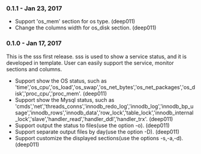 ### 0.1.1 - Jan 23, 2017

* Support 'os_mem' section for os type. (deep011)
* Change the columns width for os_disk section. (deep011)

### 0.1.0 - Jan 17, 2017

This is the sss first release. sss is used to show a service status, and it is developed in template. User can easily support the service, monitor sections and columns.

* Support show the OS status, such as 'time','os_cpu','os_load','os_swap','os_net_bytes','os_net_packages','os_disk','proc_cpu','proc_mem'. (deep011)
* Support show the Mysql status, such as 'cmds','net','threads_conns','innodb_redo_log','innodb_log','innodb_bp_usage','innodb_rows','innodb_data','row_lock','table_lock','innodb_internal_lock','slave','handler_read','handler_ddl','handler_trx'. (deep011)
* Support output the status to files(use the option -o). (deep011)
* Support separate output files by day(use the option -D). (deep011)
* Support customize the displayed sections(use the options -s,-a,-d). (deep011)
